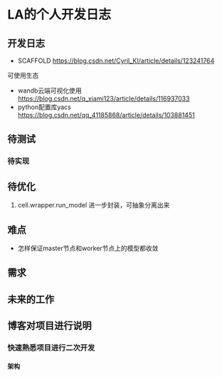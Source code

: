 # LA的个人开发日志

## 开发日志
+ SCAFFOLD https://blog.csdn.net/Cyril_KI/article/details/123241764

可使用生态
+ wandb云端可视化使用 https://blog.csdn.net/q_xiami123/article/details/116937033
+ python配置库yacs https://blog.csdn.net/qq_41185868/article/details/103881451



## 待测试


### 待实现



## 待优化
1. cell.wrapper.run_model 进一步封装，可抽象分离出来



## 难点
+ 怎样保证master节点和worker节点上的模型都收敛

## 需求


## 未来的工作




## 博客对项目进行说明
### 快速熟悉项目进行二次开发
#### 架构



